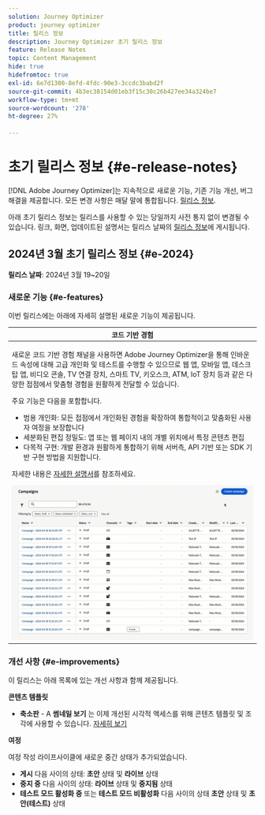 ```yaml
---
solution: Journey Optimizer
product: journey optimizer
title: 릴리스 정보
description: Journey Optimizer 초기 릴리스 정보
feature: Release Notes
topic: Content Management
hide: true
hidefromtoc: true
exl-id: 6e7d1300-8efd-4fdc-90e3-3ccdc3babd2f
source-git-commit: 4b3ec38154d01eb3f15c30c26b427ee34a324be7
workflow-type: tm+mt
source-wordcount: '278'
ht-degree: 27%

---
```


# 초기 릴리스 정보 {#e-release-notes}

[!DNL Adobe Journey Optimizer]는 지속적으로 새로운 기능, 기존 기능 개선, 버그 해결을 제공합니다. 모든 변경 사항은 매달 말에 통합됩니다. [릴리스 정보](release-notes.md).

아래 초기 릴리스 정보는 릴리스를 사용할 수 있는 당일까지 사전 통지 없이 변경될 수 있습니다. 링크, 화면, 업데이트된 설명서는 릴리스 날짜의 [릴리스 정보](release-notes.md)에 게시됩니다.

## 2024년 3월 초기 릴리스 정보 {#e-2024}

**릴리스 날짜**: 2024년 3월 19~20일

### 새로운 기능 {#e-features}

이번 릴리스에는 아래에 자세히 설명된 새로운 기능이 제공됩니다.

<table>
<thead>
<tr>
<th><strong>코드 기반 경험</strong><br/></th>
</tr>
</thead>
<tbody>
<tr>
<td>
<p>새로운 코드 기반 경험 채널을 사용하면 Adobe Journey Optimizer을 통해 인바운드 속성에 대해 고급 개인화 및 테스트를 수행할 수 있으므로 웹 앱, 모바일 앱, 데스크탑 앱, 비디오 콘솔, TV 연결 장치, 스마트 TV, 키오스크, ATM, IoT 장치 등과 같은 다양한 접점에서 맞춤형 경험을 원활하게 전달할 수 있습니다.</p>
<P>주요 기능은 다음을 포함합니다.</p>
<ul><li> 범용 개인화: 모든 접점에서 개인화된 경험을 확장하여 통합적이고 맞춤화된 사용자 여정을 보장합니다</li>
<li>세분화된 편집 정밀도: 앱 또는 웹 페이지 내의 개별 위치에서 특정 콘텐츠 편집</li>
<li>다목적 구현: 개발 환경과 원활하게 통합하기 위해 서버측, API 기반 또는 SDK 기반 구현 방법을 지원합니다.</li></ul></p>
<p>자세한 내용은 <a href="../code-based/get-started-code-based.md">자세한 설명서</a>를 참조하세요.</p>
<img src="assets/do-not-localize/code-based.gif">
</tr>
</tbody>
</table>

### 개선 사항 {#e-improvements}

이 릴리스는 아래 목록에 있는 개선 사항과 함께 제공됩니다.

**콘텐츠 템플릿**

* **축소판** - A **썸네일 보기** 는 이제 개선된 시각적 액세스를 위해 콘텐츠 템플릿 및 조각에 사용할 수 있습니다. [자세히 보기](../content-management/content-templates.md#template-thumbnails)

**여정**

여정 작성 라이프사이클에 새로운 중간 상태가 추가되었습니다.

* **게시** 다음 사이의 상태: **초안** 상태 및 **라이브** 상태
* **중지 중** 다음 사이의 상태: **라이브** 상태 및 **중지됨** 상태
* **테스트 모드 활성화 중** 또는 **테스트 모드 비활성화** 다음 사이의 상태 **초안** 상태 및 **초안(테스트)** 상태

